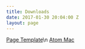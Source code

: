 ```yaml
---
title: Downloads
date: 2017-01-30 20:04:00 Z
layout: page
---
```


<a href="http://tinyurl.com/hd27x5b">Page Template</a>\n
<a href="http://tinyurl.com/zub5z6v">Atom Mac</a>
